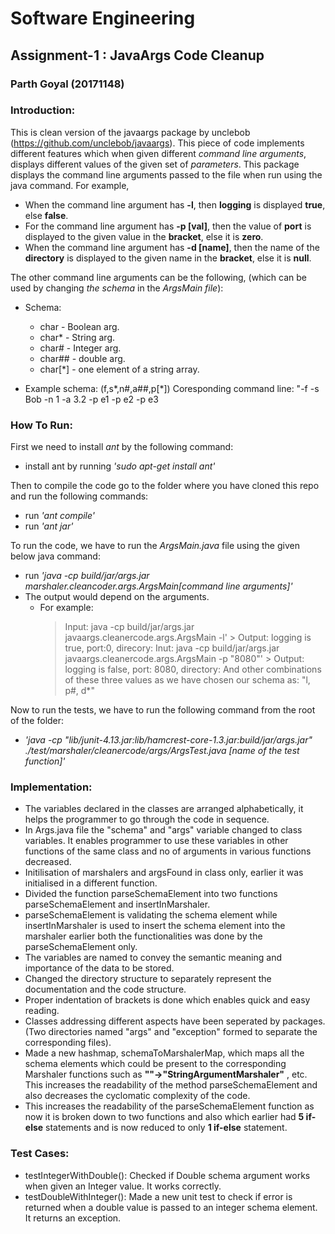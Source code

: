 # Software Engineering
## Assignment-1 : JavaArgs Code Cleanup
### Parth Goyal (20171148)

### Introduction:

This is clean version of the javaargs package by unclebob (https://github.com/unclebob/javaargs).
This piece of code implements different features which when given different *command line arguments*, displays different values of the given set of *parameters*. This package displays the command line arguments passed to the file when run using the java command. 
For example,
- When the command line argument has **-l**, then **logging** is displayed **true**, else **false**.
- For the command line argument has **-p [val]**, then the value of **port** is displayed to the given value in the **bracket**, else it is **zero**.
- When the command line argument has **-d [name]**, then the name of the **directory** is displayed to the given name in the **bracket**, else it is **null**.

The other  command line arguments can be the following, 
(which can be used by changing *the schema* in the *ArgsMain file*):
* Schema:
    - char    - Boolean arg.
    - char*   - String arg.
    - char#   - Integer arg.
    - char##  - double arg.
    - char[*] - one element of a string array.


* Example schema: (f,s*,n#,a##,p[*])
Coresponding command line: "-f -s Bob -n 1 -a 3.2 -p e1 -p e2 -p e3

### How To Run:
First we need to  install *ant* by the following command:
* install ant by running *'sudo apt-get install ant'*

Then to compile the code go to the folder where you have cloned this repo and run the following commands:
  * run *'ant compile'*
  * run *'ant jar'*
 
To run the code, we have to run the *ArgsMain.java* file using the given below java command:
  * run *'java -cp build/jar/args.jar marshaler.cleancoder.args.ArgsMain[command line arguments]'*
  * The output would depend on the arguments.
    * For example:
        > Input: java -cp build/jar/args.jar javaargs.cleanercode.args.ArgsMain -l'
          \> Output: logging is true, port:0, direcory:
         Inut: java -cp build/jar/args.jar javaargs.cleanercode.args.ArgsMain -p "8080"'
         \> Output: logging is false, port: 8080, directory:
         And other combinations of these three values as we have chosen our schema as:
        "l, p#, d*"

Now to run the tests, we have to run the following command from the root of the folder:
* *'java -cp "lib/junit-4.13.jar:lib/hamcrest-core-1.3.jar:build/jar/args.jar"* *./test/marshaler/cleanercode/args/ArgsTest.java [name of the test function]'*

### Implementation:
-  The variables declared in the classes are arranged alphabetically, it helps the programmer to go through the code in sequence.
-  In Args.java file the "schema" and "args" variable changed to class variables. It enables programmer to use these variables in other functions of the same class and no of arguments in various functions decreased. 
-  Initilisation of marshalers and argsFound in class only, earlier it was initialised in a different function.
- Divided the function parseSchemaElement into two functions parseSchemaElement and insertInMarshaler.
- parseSchemaElement is validating the schema element while insertInMarshaler is  used to insert the schema element into the marshaler earlier both the functionalities was done by the parseSchemaElement only.
- The variables are named to convey the semantic meaning and importance of the data to be stored.
- Changed the directory structure to separately represent the documentation and the code structure.
- Proper indentation of brackets is done which enables quick and easy reading.
- Classes addressing different aspects have been seperated by packages. (Two directories named "args" and "exception" formed to separate the corresponding files).
- Made a new hashmap, schemaToMarshalerMap, which maps all the schema elements which could be present to the corresponding Marshaler functions such as **"\"->"StringArgumentMarshaler"** , etc. This increases the readability of the method parseSchemaElement and also decreases the cyclomatic complexity of the code.
- This increases the readability of the parseSchemaElement function as now it is broken down to two functions and also which earlier had **5 if-else** statements and is now reduced to only **1 if-else** statement.


### Test Cases:

- testIntegerWithDouble(): Checked if Double schema argument works when given an Integer value. It works correctly.
- testDoubleWithInteger(): Made a new unit test to check if error is returned when a double value is passed to an integer schema element. It returns an exception.